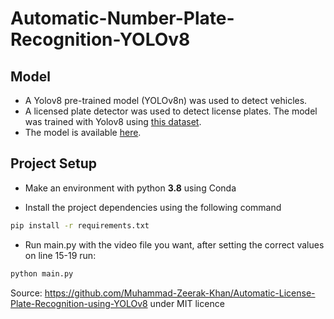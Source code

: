 # Automatic-Number-Plate-Recognition-YOLOv8

## Model

- A Yolov8 pre-trained model (YOLOv8n) was used to detect vehicles.
- A licensed plate detector was used to detect license plates. The model was trained with Yolov8 using [this dataset](https://universe.roboflow.com/roboflow-universe-projects/license-plate-recognition-rxg4e/dataset/4). 
- The model is available [here](https://drive.google.com/file/d/1Zmf5ynaTFhmln2z7Qvv-tgjkWQYQ9Zdw/view?usp=sharing).

## Project Setup

* Make an environment with python **3.8** using Conda 

* Install the project dependencies using the following command 
```bash
pip install -r requirements.txt
```
* Run main.py with the video file you want, after setting the correct values on line 15-19 run:
``` python
python main.py
```

Source: https://github.com/Muhammad-Zeerak-Khan/Automatic-License-Plate-Recognition-using-YOLOv8 under MIT licence
